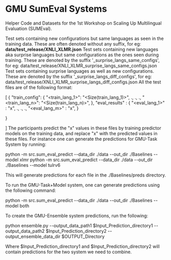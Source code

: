 # GMU SumEval Systems

Helper Code and Datasets for the 1st Workshop on Scaling Up Multilingual Evaluation (SUMEval).

Test sets containing new configurations but same languages as seen in the training data. These are often denoted without any suffix, for eg: **data/test_release/XNLI_XLMR.json**
Test sets containing new languages aka surprise languages but same configurations as the ones seen during training. These are denoted by the suffix '_surprise_langs_same_configs', for eg: data/test_release/XNLI_XLMR_surprise_langs_same_configs.json
Test sets containing surprise languages as well as new configurations. These are denoted by the suffix '_surprise_langs_diff_configs', for eg: data/test_release/XNLI_XLMR_surprise_langs_diff_configs.json
All the test files are of the following format:

[
  {
    "train_config": {
      "<train_lang_1>": "<Size(train_lang_1)>",
      .,
      .,
      .,
      "<train_lang_n>": "<Size(train_lang_n)>",
    },
    "eval_results" : {
      "<eval_lang_1>" : "x",
      .,
      .,
      .,
      "<eval_lang_m>" : "x",
    }
  
  }

]
The participants predict the "x" values in these files by training predictor models on the training data, and replace "x" with the predicted values in these files. For instance one can generate the predictions for GMU-Task System by running:

python -m src.sum_eval_predict --data_dir ./data --out_dir ./Baselines --model xlmr
python -m src.sum_eval_predict --data_dir ./data --out_dir ./Baselines --model tulrv6

This will generate predictions for each file in the ./Baselines/preds directory.

To run the GMU-Task+Model system, one can generate predictions using the following command:

python -m src.sum_eval_predict --data_dir ./data --out_dir ./Baselines --model both

To create the GMU-Ensemble system predictions, run the following:

python ensemble.py --output_data_path1 $Input_Prediction_directory1 --output_data_path2 $Input_Prediction_directory2 --output_ensemble_data_dir $OUTPUT_Directory

Where $Input_Prediction_directory1 and $Input_Prediction_directory2 will contain predictions for the two system we need to combine.
